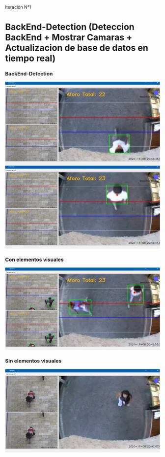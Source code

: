 Iteración N°1

# BackEnd-Detection (Deteccion BackEnd + Mostrar Camaras + Actualizacion de base de datos en tiempo real)

### BackEnd-Detection 
![alt tag](docs/detection.png)
![alt tag](docs/detection2.png)

### Con elementos visuales
![alt tag](docs/detection3.png)

### Sin elementos visuales
![alt tag](docs/detection4.png)

